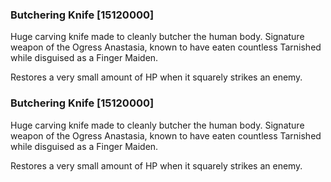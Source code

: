 ### Butchering Knife [15120000]

Huge carving knife made to cleanly butcher the human body. Signature weapon of the Ogress Anastasia, known to have eaten countless Tarnished while disguised as a Finger Maiden.

Restores a very small amount of HP when it squarely strikes an enemy.### Butchering Knife [15120000]

Huge carving knife made to cleanly butcher the human body. Signature weapon of the Ogress Anastasia, known to have eaten countless Tarnished while disguised as a Finger Maiden.

Restores a very small amount of HP when it squarely strikes an enemy.